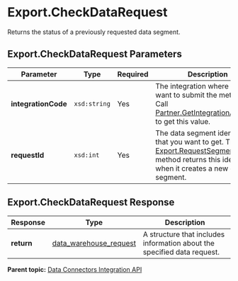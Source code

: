 # Export.CheckDataRequest

Returns the status of a previously requested data segment.

## Export.CheckDataRequest Parameters

|Parameter|Type|Required|Description|
|---------|----|--------|-----------|
|**integrationCode** |`xsd:string` | Yes| The integration where you want to submit the metric data. Call [Partner.GetIntegrationAccess](r_getIntegrationAccess.md#) to get this value.|
|**requestId** |`xsd:int` | Yes| The data segment identifier that you want to get. The [Export.RequestSegmentedData](r_requestSegmentedData.md#) method returns this identifier when it creates a new data segment.|

## Export.CheckDataRequest Response

|Response|Type|Description|
|--------|----|-----------|
|**return** |[data\_warehouse\_request](../../data_types/r_datatype_data_warehouse_request.md#) | A structure that includes information about the specified data request.|

**Parent topic:** [Data Connectors Integration API](../../Genesis_API/integration_api/c_genesis_api_integrate.md)

